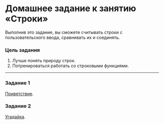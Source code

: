 # Домашнее задание к занятию «Строки»

Выполнив это задание, вы сможете считывать строки с пользовательского ввода, сравнивать их и соединять.

### Цель задания

1. Лучше понять природу строк.
2. Потренироваться работать со строковыми функциями.
------

### Задание 1

[Приветствие](01).

### Задание 2

[Угадайка](02).



